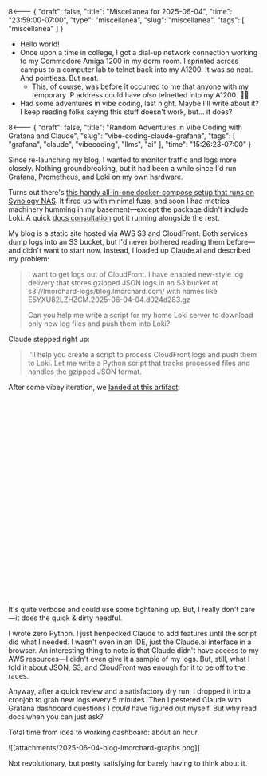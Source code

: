8<--- { "draft": false, "title": "Miscellanea for 2025-06-04", "time": "23:59:00-07:00", "type": "miscellanea", "slug": "miscellanea", "tags": [ "miscellanea" ] }

- Hello world!
- Once upon a time in college, I got a dial-up network connection working to my Commodore Amiga 1200 in my dorm room. I sprinted across campus to a computer lab to telnet back into my A1200. It was so neat. And pointless. But neat.
	- This, of course, was before it occurred to me that anyone with my temporary IP address could have *also* telnetted into my A1200. 🤷‍♂️
- Had some adventures in vibe coding, last night. Maybe I'll write about it? I keep reading folks saying this stuff doesn't work, but... it does?

8<--- { "draft": false, "title": "Random Adventures in Vibe Coding with Grafana and Claude", "slug": "vibe-coding-claude-grafana", "tags": [ "grafana", "claude", "vibecoding", "llms", "ai" ], "time": "15:26:23-07:00" }

Since re-launching my blog, I wanted to monitor traffic and logs more closely. Nothing groundbreaking, but it had been a while since I'd run Grafana, Prometheus, and Loki on my own hardware.

Turns out there's [this handy all-in-one docker-compose setup that runs on Synology NAS](https://github.com/ddiiwoong/synology-prometheus). It fired up with minimal fuss, and soon I had metrics machinery humming in my basement—except the package didn't include Loki. A quick [docs consultation](https://grafana.com/docs/loki/latest/setup/install/docker/) got it running alongside the rest.

My blog is a static site hosted via AWS S3 and CloudFront. Both services dump logs into an S3 bucket, but I'd never bothered reading them before—and didn't want to start now. Instead, I loaded up Claude.ai and described my problem:

> I want to get logs out of CloudFront. I have enabled new-style log delivery that stores gzipped JSON logs in an S3 bucket at s3://lmorchard-logs/blog.lmorchard.com/ with names like E5YXU82LZHZCM.2025-06-04-04.d024d283.gz
> 
> Can you help me write a script for my home Loki server to download only new log files and push them into Loki?

Claude stepped right up:

>  I'll help you create a script to process CloudFront logs and push them to Loki. Let me write a Python script that tracks processed files and handles the gzipped JSON format.

After some vibey iteration, we [landed at this artifact](https://claude.ai/public/artifacts/9fa52759-3b21-4e5a-a854-222d1696802b):

<div style="height: 400px; overflow-y: auto;">
<script src="https://gist.github.com/lmorchard/97c532df654d6e135cf7ce4f1ad8846a.js"></script>
</div>

It's quite verbose and could use some tightening up. But, I really don't care—it does the quick & dirty needful.

I wrote zero Python. I just henpecked Claude to add features until the script did what I needed. I wasn't even in an IDE, just the Claude.ai interface in a browser. An interesting thing to note is that Claude didn't have access to my AWS resources—I didn't even give it a sample of my logs. But, still, what I told it about JSON, S3, and CloudFront was enough for it to be off to the races.

Anyway, after a quick review and a satisfactory dry run, I dropped it into a cronjob to grab new logs every 5 minutes. Then I pestered Claude with Grafana dashboard questions I _could_ have figured out myself. But why read docs when you can just ask?

Total time from idea to working dashboard: about an hour.

![[attachments/2025-06-04-blog-lmorchard-graphs.png]]

Not revolutionary, but pretty satisfying for barely having to think about it.
